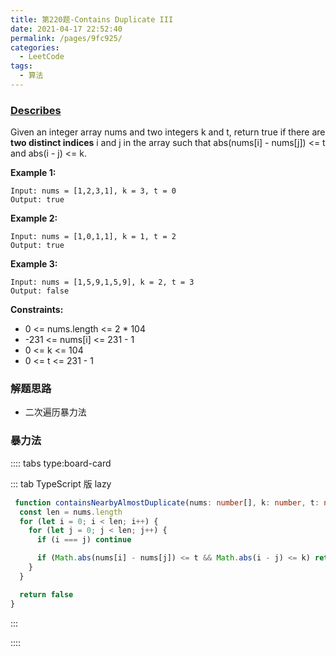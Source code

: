```yaml
---
title: 第220题-Contains Duplicate III
date: 2021-04-17 22:52:40
permalink: /pages/9fc925/
categories:
  - LeetCode
tags:
  - 算法
---
```


### [Describes](https://leetcode-cn.com/problems/contains-duplicate-iii/)

Given an integer array <span class="span-shadow">nums</span> and two integers <span class="span-shadow">k</span> and <span class="span-shadow">t</span>, return <span class="span-shadow">true</span> if there are **two distinct indices** <span class="span-shadow">i</span> and <span class="span-shadow">j</span> in the array such that <span class="span-shadow">abs(nums[i] - nums[j]) <= t</span> and <span class="span-shadow">abs(i - j) <= k</span>.


<!-- more -->

**Example 1:**

```
Input: nums = [1,2,3,1], k = 3, t = 0
Output: true
```

**Example 2:**

```
Input: nums = [1,0,1,1], k = 1, t = 2
Output: true
```

**Example 3:**

```
Input: nums = [1,5,9,1,5,9], k = 2, t = 3
Output: false
```

**Constraints:**

- <span class="span-shadow">0 <= nums.length <= 2 * 104</span>
- <span class="span-shadow">-231 <= nums[i] <= 231 - 1</span>
- <span class="span-shadow">0 <= k <= 104</span>
- <span class="span-shadow">0 <= t <= 231 - 1</span>

### 解题思路

- 二次遍历暴力法

### 暴力法

:::: tabs type:board-card

::: tab TypeScript 版 lazy

```TypeScript
 function containsNearbyAlmostDuplicate(nums: number[], k: number, t: number): boolean {
  const len = nums.length
  for (let i = 0; i < len; i++) {
    for (let j = 0; j < len; j++) {
      if (i === j) continue

      if (Math.abs(nums[i] - nums[j]) <= t && Math.abs(i - j) <= k) return true
    }
  }

  return false
}
```

:::

::::